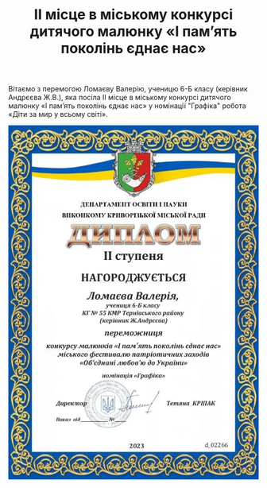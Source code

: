 ﻿---
title: ІІ місце в міському конкурсі дитячого малюнку «І пам’ять поколінь єднає нас»
---

Вітаємо з перемогою Ломаєву Валерію, ученицю 6-Б класу (керівник Андрєєва Ж.В.), яка посіла ІІ місце в міському конкурсі дитячого малюнку «І пам’ять поколінь єднає нас» у номінації "Графіка" робота «Діти за мир у всьому світі».

![](image.jpg)
